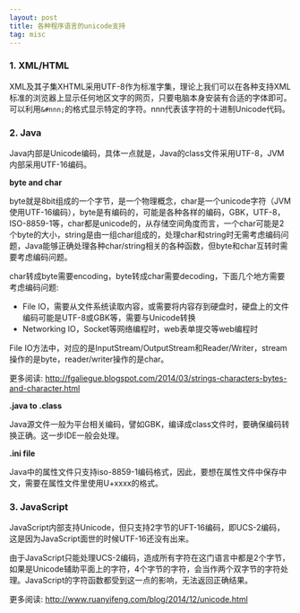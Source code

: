 ```yaml
---
layout: post
title: 各种程序语言的unicode支持
tag: misc
---
```


### 1. XML/HTML

XML及其子集XHTML采用UTF-8作为标准字集，理论上我们可以在各种支持XML标准的浏览器上显示任何地区文字的网页，只要电脑本身安装有合适的字体即可。可以利用`&#nnn;`的格式显示特定的字符。nnn代表该字符的十进制Unicode代码。

### 2. Java

Java内部是Unicode编码，具体一点就是，Java的class文件采用UTF-8，JVM内部采用UTF-16编码。

__byte and char__

byte就是8bit组成的一个字节，是一个物理概念，char是一个unicode字符（JVM使用UTF-16编码），byte是有编码的，可能是各种各样的编码，GBK，UTF-8，ISO-8859-1等，char都是unicode的，从存储空间角度而言，一个char可能是2个byte的大小，string是由一组char组成的，处理char和string时无需考虑编码问题，Java能够正确处理各种char/string相关的各种函数，但byte和char互转时需要考虑编码问题。

char转成byte需要encoding，byte转成char需要decoding，下面几个地方需要考虑编码问题:

* File IO，需要从文件系统读取内容，或需要将内容存到硬盘时，硬盘上的文件编码可能是UTF-8或GBK等，需要与Unicode转换
* Networking IO，Socket等网络编程时，web表单提交等web编程时

File IO方法中，对应的是InputStream/OutputStream和Reader/Writer，stream操作的是byte，reader/writer操作的是char。

更多阅读: <http://fgaliegue.blogspot.com/2014/03/strings-characters-bytes-and-character.html>

__.java to .class__

Java源文件一般为平台相关编码，譬如GBK，编译成class文件时，要确保编码转换正确。这一步IDE一般会处理。

__.ini file__

Java中的属性文件只支持iso-8859-1编码格式，因此，要想在属性文件中保存中文，需要在属性文件里使用U+xxxx的格式。

### 3. JavaScript

JavaScript内部支持Unicode，但只支持2字节的UFT-16编码，即UCS-2编码，这是因为JavaScript面世的时候UTF-16还没有出来。

由于JavaScript只能处理UCS-2编码，造成所有字符在这门语言中都是2个字节，如果是Unicode辅助平面上的字符，4个字节的字符，会当作两个双字节的字符处理。JavaScript的字符函数都受到这一点的影响，无法返回正确结果。

更多阅读: <http://www.ruanyifeng.com/blog/2014/12/unicode.html>
